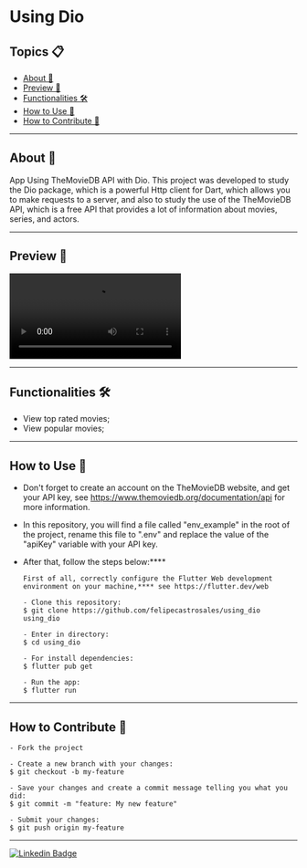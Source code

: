 <h1>Using Dio</a></h1>

<h2>Topics 📋</h2>

   <p>

   - [About 📖](#about-)
   - [Preview 📱](#preview-)
   - [Functionalities 🛠️](#functionalities-%EF%B8%8F)
   - [How to Use 🤔](#how-to-use-)
   - [How to Contribute 💪](#how-to-contribute-)

   </p>

---

<h2>About 📖</h2>

<p>
   App Using TheMovieDB API with Dio. This project was developed to study the Dio package, which is a powerful Http client for Dart, which allows you to make requests to a server, and also to study the use of the TheMovieDB API, which is a free API that provides a lot of information about movies, series, and actors.
</p>

---

<h2>Preview 📱</h2>

![Using Dio Example](.github/demos/using_dio_example.mp4)


---

<h2>Functionalities 🛠️</h2>

- View top rated movies;
- View popular movies;

---

<h2>How to Use 🤔</h2>

- Don't forget to create an account on the TheMovieDB website, and get your API key, see https://www.themoviedb.org/documentation/api for more information.
- In this repository, you will find a file called "env_example" in the root of the project, rename this file to ".env" and replace the value of the "apiKey" variable with your API key.
- After that, follow the steps below:****

   ```
   First of all, correctly configure the Flutter Web development environment on your machine,**** see https://flutter.dev/web
   
   - Clone this repository:
   $ git clone https://github.com/felipecastrosales/using_dio using_dio

   - Enter in directory:
   $ cd using_dio

   - For install dependencies:
   $ flutter pub get

   - Run the app: 
   $ flutter run
   ```

---

<h2>How to Contribute 💪</h2>

   ```
   - Fork the project 

   - Create a new branch with your changes:
   $ git checkout -b my-feature

   - Save your changes and create a commit message telling you what you did:
   $ git commit -m "feature: My new feature"

   - Submit your changes:
   $ git push origin my-feature
   ```

---

   <div>

   [![Linkedin Badge](https://img.shields.io/badge/-Felipe%20Sales-292929?style=flat-square&logo=Linkedin&logoColor=white&link=https://www.linkedin.com/in/felipecastrosales/)](https://www.linkedin.com/in/felipecastrosales/)

   </div>
